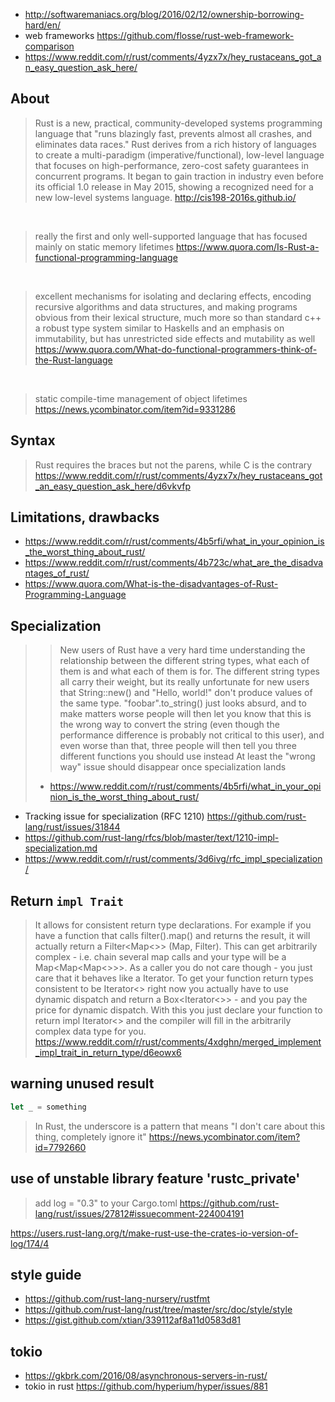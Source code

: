 - http://softwaremaniacs.org/blog/2016/02/12/ownership-borrowing-hard/en/
- web frameworks https://github.com/flosse/rust-web-framework-comparison
- https://www.reddit.com/r/rust/comments/4yzx7x/hey_rustaceans_got_an_easy_question_ask_here/

## About

> Rust is a new, practical, community-developed systems programming language that "runs blazingly fast, prevents almost all crashes, and eliminates data races." Rust derives from a rich history of languages to create a multi-paradigm (imperative/functional), low-level language that focuses on high-performance, zero-cost safety guarantees in concurrent programs. It began to gain traction in industry even before its official 1.0 release in May 2015, showing a recognized need for a new low-level systems language.
> http://cis198-2016s.github.io/

<br>

> really the first and only well-supported language that has focused mainly on static memory lifetimes
> https://www.quora.com/Is-Rust-a-functional-programming-language

<br>

> excellent mechanisms for isolating and declaring effects, encoding recursive algorithms and data structures, and making programs obvious from their lexical structure, much more so than standard c++
> a robust type system similar to Haskells and an emphasis on immutability, but has unrestricted side effects and mutability as well
> https://www.quora.com/What-do-functional-programmers-think-of-the-Rust-language

<br>

> static compile-time management of object lifetimes
> https://news.ycombinator.com/item?id=9331286

## Syntax

> Rust requires the braces but not the parens, while C is the contrary
> https://www.reddit.com/r/rust/comments/4yzx7x/hey_rustaceans_got_an_easy_question_ask_here/d6vkvfp

## Limitations, drawbacks

- https://www.reddit.com/r/rust/comments/4b5rfi/what_in_your_opinion_is_the_worst_thing_about_rust/
- https://www.reddit.com/r/rust/comments/4b723c/what_are_the_disadvantages_of_rust/
- https://www.quora.com/What-is-the-disadvantages-of-Rust-Programming-Language

## Specialization

>> New users of Rust have a very hard time understanding the relationship between the different string types, what each of them is and what each of them is for. The different string types all carry their weight, but its really unfortunate for new users that String::new() and "Hello, world!" don't produce values of the same type. "foobar".to_string() just looks absurd, and to make matters worse people will then let you know that this is the wrong way to convert the string (even though the performance difference is probably not critical to this user), and even worse than that, three people will then tell you three different functions you should use instead
> At least the "wrong way" issue should disappear once specialization lands
> - https://www.reddit.com/r/rust/comments/4b5rfi/what_in_your_opinion_is_the_worst_thing_about_rust/

- Tracking issue for specialization (RFC 1210) https://github.com/rust-lang/rust/issues/31844
- https://github.com/rust-lang/rfcs/blob/master/text/1210-impl-specialization.md
- https://www.reddit.com/r/rust/comments/3d6ivg/rfc_impl_specialization/

## Return `impl Trait`

> It allows for consistent return type declarations. For example if you have a function that calls filter().map() and returns the result, it will actually return a Filter<Map<>> (Map, Filter). This can get arbitrarily complex - i.e. chain several map calls and your type will be a Map<Map<Map<>>>. As a caller you do not care though - you just care that it behaves like a Iterator.
To get your function return types consistent to be Iterator<> right now you actually have to use dynamic dispatch and return a Box<Iterator<>> - and you pay the price for dynamic dispatch. With this you just declare your function to return impl Iterator<> and the compiler will fill in the arbitrarily complex data type for you.
> https://www.reddit.com/r/rust/comments/4xdghn/merged_implement_impl_trait_in_return_type/d6eowx6

## warning unused result

```rust
let _ = something
```

> In Rust, the underscore is a pattern that means "I don't care about this thing, completely ignore it"
> https://news.ycombinator.com/item?id=7792660

## use of unstable library feature 'rustc_private'

> add log = "0.3" to your Cargo.toml
> https://github.com/rust-lang/rust/issues/27812#issuecomment-224004191

https://users.rust-lang.org/t/make-rust-use-the-crates-io-version-of-log/174/4

## style guide

- https://github.com/rust-lang-nursery/rustfmt
- https://github.com/rust-lang/rust/tree/master/src/doc/style/style
- https://gist.github.com/xtian/339112af8a11d0583d81

## tokio

- https://gkbrk.com/2016/08/asynchronous-servers-in-rust/
- tokio in rust https://github.com/hyperium/hyper/issues/881
